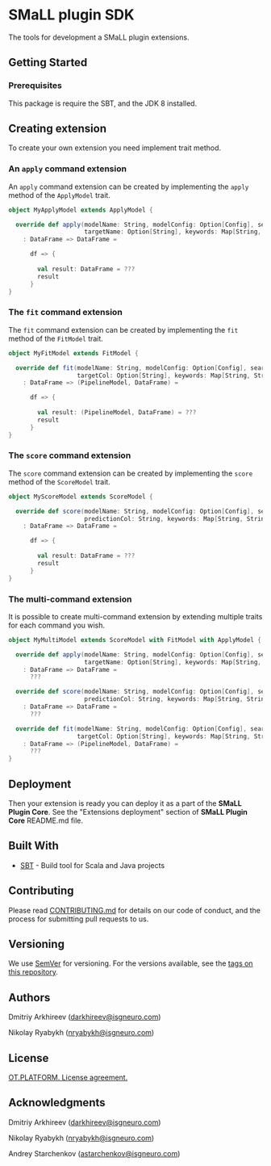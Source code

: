 # SMaLL plugin SDK

The tools for development a SMaLL plugin extensions.

## Getting Started

### Prerequisites

This package is require the SBT, and the JDK 8 installed.

## Creating extension

To create your own extension you need implement trait method.

### An `apply` command extension

An `apply` command extension can be created by implementing the `apply` method of the `ApplyModel` trait.

```scala
object MyApplyModel extends ApplyModel {

  override def apply(modelName: String, modelConfig: Option[Config], searchId: Int, featureCols: List[String],
                     targetName: Option[String], keywords: Map[String, String], utils: PluginUtils)
    : DataFrame => DataFrame =

      df => {
        
        val result: DataFrame = ???
        result
      }
}
``` 

### The `fit` command extension

The `fit` command extension can be created by implementing the `fit` method of the `FitModel` trait.

```scala
object MyFitModel extends FitModel {

  override def fit(modelName: String, modelConfig: Option[Config], searchId: Int, featureCols: List[String],
                   targetCol: Option[String], keywords: Map[String, String], utils: PluginUtils)
    : DataFrame => (PipelineModel, DataFrame) =

      df => {
      
        val result: (PipelineModel, DataFrame) = ???
        result
      }
}
```

### The `score` command extension

The `score` command extension can be created by implementing the `score` method of the `ScoreModel` trait.

```scala
object MyScoreModel extends ScoreModel {

  override def score(modelName: String, modelConfig: Option[Config], searchId: Int, labelCol: String,
                     predictionCol: String, keywords: Map[String, String], utils: PluginUtils)
    : DataFrame => DataFrame =

      df => {
        
        val result: DataFrame = ???
        result
      }
}
```

### The multi-command extension

It is possible to create multi-command extension by extending multiple traits for each command you wish.

```scala
object MyMultiModel extends ScoreModel with FitModel with ApplyModel {

  override def apply(modelName: String, modelConfig: Option[Config], searchId: Int, featureCols: List[String],
                     targetName: Option[String], keywords: Map[String, String], utils: PluginUtils)
    : DataFrame => DataFrame =
      ???

  override def score(modelName: String, modelConfig: Option[Config], searchId: Int, labelCol: String,
                     predictionCol: String, keywords: Map[String, String], utils: PluginUtils)
    : DataFrame => DataFrame = 
      ???

  override def fit(modelName: String, modelConfig: Option[Config], searchId: Int, featureCols: List[String],
                   targetCol: Option[String], keywords: Map[String, String], utils: PluginUtils)
    : DataFrame => (PipelineModel, DataFrame) = 
      ???
}
```

## Deployment

Then your extension is ready you can deploy it as a part of the **SMaLL Plugin Core**.
See the "Extensions deployment" section of **SMaLL Plugin Core** README.md file.

## Built With

* [SBT](https://www.scala-sbt.org) - Build tool for Scala and Java projects

## Contributing

Please read [CONTRIBUTING.md](https://gist.github.com/PurpleBooth/b24679402957c63ec426) for details on our code of conduct, and the process for submitting pull requests to us.

## Versioning

We use [SemVer](http://semver.org/) for versioning. For the versions available, see the [tags on this repository](https://github.com/your/project/tags). 

## Authors

Dmitriy Arkhireev (darkhireev@isgneuro.com)

Nikolay Ryabykh (nryabykh@isgneuro.com)  


## License

[OT.PLATFORM. License agreement.](LICENSE.md)


## Acknowledgments

Dmitriy Arkhireev (darkhireev@isgneuro.com)

Nikolay Ryabykh (nryabykh@isgneuro.com)  

Andrey Starchenkov (astarchenkov@isgneuro.com)